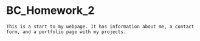 # BC_Homework_2

    This is a start to my webpage. It has information about me, a contact form, and a portfolio page with my projects.